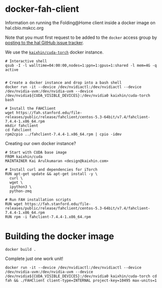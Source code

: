 # docker-fah-client
Information on running the Folding@Home client inside a docker image on hal.cbio.mskcc.org

Note that you must first request to be added to the `docker` access group by [posting to the hal GitHub issue tracker](https://github.com/cbio/cbio-cluster/issues).

We use the [`kaixhin/cuda-torch`](https://registry.hub.docker.com/u/kaixhin/cuda-torch/) docker instance.

```
# Interactive shell
qsub -I -l walltime=04:00:00,nodes=1:ppn=1:gpus=1:shared -l mem=4G -q active


# Create a docker instance and drop into a bash shell
docker run -it --device /dev/nvidiactl:/dev/nvidiactl --device /dev/nvidia-uvm:/dev/nvidia-uvm --device /dev/nvidia${CUDA_VISIBLE_DEVICES}:/dev/nvidia0 kaixhin/cuda-torch bash

# Install the FAHClient
wget https://fah.stanford.edu/file-releases/public/release/fahclient/centos-5.3-64bit/v7.4/fahclient-7.4.4-1.x86_64.rpm
mkdir fahclient
cd fahclient
rpm2cpio ../fahclient-7.4.4-1.x86_64.rpm | cpio -idmv
```

Creating our own docker instance?

```
# Start with CUDA base image
FROM kaixhin/cuda
MAINTAINER Kai Arulkumaran <design@kaixhin.com>

# Install curl and dependencies for iTorch
RUN apt-get update && apt-get install -y \
  curl \
  wget \
  ipython3 \
  python-zmq

# Run FAH installation scripts
RUN wget https://fah.stanford.edu/file-releases/public/release/fahclient/centos-5.3-64bit/v7.4/fahclient-7.4.4-1.x86_64.rpm
RUN rpm -i fahclient-7.4.4-1.x86_64.rpm
```

# Building the docker image
```
docker build .
```

Complete just one work unit!
```
docker run -it --device /dev/nvidiactl:/dev/nvidiactl --device /dev/nvidia-uvm:/dev/nvidia-uvm --device /dev/nvidia${CUDA_VISIBLE_DEVICES}:/dev/nvidia0 kaixhin/cuda-torch cd fah && ./FAHClient client-type=INTERNAL project-key=10495 max-units=1 
```
